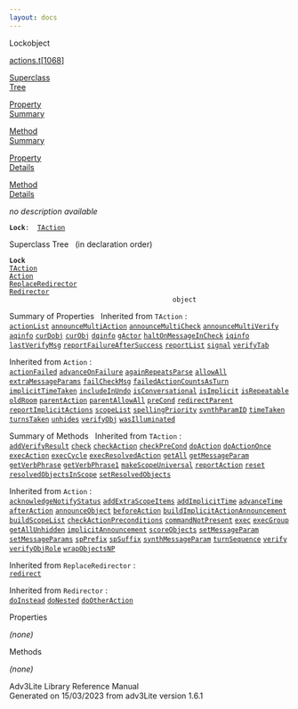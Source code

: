```yaml
---
layout: docs
---
```

<span class="title">Lock</span><span class="type">object</span>

[actions.t](../file/actions.t.html)\[[1068](../source/actions.t.html#1068)\]

[Superclass  
Tree](#_SuperClassTree_)

[Property  
Summary](#_PropSummary_)

[Method  
Summary](#_MethodSummary_)

[Property  
Details](#_Properties_)

[Method  
Details](#_Methods_)



*no description available*

**`Lock`**` :   `[`TAction`](../object/TAction.html)



<span id="_SuperClassTree_"></span>



<span class="hdln">Superclass Tree</span>   (in declaration order)



**`Lock`**  
[`TAction`](../object/TAction.html)  
[`Action`](../object/Action.html)  
[`ReplaceRedirector`](../object/ReplaceRedirector.html)  
[`Redirector`](../object/Redirector.html)  
`                                         object`  
<span id="_PropSummary_"></span>



<span class="hdln">Summary of Properties</span>  
Inherited from `TAction` :  
[`actionList`](../object/TAction.html#actionList) [`announceMultiAction`](../object/TAction.html#announceMultiAction) [`announceMultiCheck`](../object/TAction.html#announceMultiCheck) [`announceMultiVerify`](../object/TAction.html#announceMultiVerify) [`aqinfo`](../object/TAction.html#aqinfo) [`curDobj`](../object/TAction.html#curDobj) [`curObj`](../object/TAction.html#curObj) [`dqinfo`](../object/TAction.html#dqinfo) [`gActor`](../object/TAction.html#gActor) [`haltOnMessageInCheck`](../object/TAction.html#haltOnMessageInCheck) [`iqinfo`](../object/TAction.html#iqinfo) [`lastVerifyMsg`](../object/TAction.html#lastVerifyMsg) [`reportFailureAfterSuccess`](../object/TAction.html#reportFailureAfterSuccess) [`reportList`](../object/TAction.html#reportList) [`signal`](../object/TAction.html#signal) [`verifyTab`](../object/TAction.html#verifyTab)

Inherited from `Action` :  
[`actionFailed`](../object/Action.html#actionFailed) [`advanceOnFailure`](../object/Action.html#advanceOnFailure) [`againRepeatsParse`](../object/Action.html#againRepeatsParse) [`allowAll`](../object/Action.html#allowAll) [`extraMessageParams`](../object/Action.html#extraMessageParams) [`failCheckMsg`](../object/Action.html#failCheckMsg) [`failedActionCountsAsTurn`](../object/Action.html#failedActionCountsAsTurn) [`implicitTimeTaken`](../object/Action.html#implicitTimeTaken) [`includeInUndo`](../object/Action.html#includeInUndo) [`isConversational`](../object/Action.html#isConversational) [`isImplicit`](../object/Action.html#isImplicit) [`isRepeatable`](../object/Action.html#isRepeatable) [`oldRoom`](../object/Action.html#oldRoom) [`parentAction`](../object/Action.html#parentAction) [`parentAllowAll`](../object/Action.html#parentAllowAll) [`preCond`](../object/Action.html#preCond) [`redirectParent`](../object/Action.html#redirectParent) [`reportImplicitActions`](../object/Action.html#reportImplicitActions) [`scopeList`](../object/Action.html#scopeList) [`spellingPriority`](../object/Action.html#spellingPriority) [`synthParamID`](../object/Action.html#synthParamID) [`timeTaken`](../object/Action.html#timeTaken) [`turnsTaken`](../object/Action.html#turnsTaken) [`unhides`](../object/Action.html#unhides) [`verifyObj`](../object/Action.html#verifyObj) [`wasIlluminated`](../object/Action.html#wasIlluminated)
<span id="_MethodSummary_"></span>



<span class="hdln">Summary of Methods</span>  
Inherited from `TAction` :  
[`addVerifyResult`](../object/TAction.html#addVerifyResult) [`check`](../object/TAction.html#check) [`checkAction`](../object/TAction.html#checkAction) [`checkPreCond`](../object/TAction.html#checkPreCond) [`doAction`](../object/TAction.html#doAction) [`doActionOnce`](../object/TAction.html#doActionOnce) [`execAction`](../object/TAction.html#execAction) [`execCycle`](../object/TAction.html#execCycle) [`execResolvedAction`](../object/TAction.html#execResolvedAction) [`getAll`](../object/TAction.html#getAll) [`getMessageParam`](../object/TAction.html#getMessageParam) [`getVerbPhrase`](../object/TAction.html#getVerbPhrase) [`getVerbPhrase1`](../object/TAction.html#getVerbPhrase1) [`makeScopeUniversal`](../object/TAction.html#makeScopeUniversal) [`reportAction`](../object/TAction.html#reportAction) [`reset`](../object/TAction.html#reset) [`resolvedObjectsInScope`](../object/TAction.html#resolvedObjectsInScope) [`setResolvedObjects`](../object/TAction.html#setResolvedObjects)

Inherited from `Action` :  
[`acknowledgeNotifyStatus`](../object/Action.html#acknowledgeNotifyStatus) [`addExtraScopeItems`](../object/Action.html#addExtraScopeItems) [`addImplicitTime`](../object/Action.html#addImplicitTime) [`advanceTime`](../object/Action.html#advanceTime) [`afterAction`](../object/Action.html#afterAction) [`announceObject`](../object/Action.html#announceObject) [`beforeAction`](../object/Action.html#beforeAction) [`buildImplicitActionAnnouncement`](../object/Action.html#buildImplicitActionAnnouncement) [`buildScopeList`](../object/Action.html#buildScopeList) [`checkActionPreconditions`](../object/Action.html#checkActionPreconditions) [`commandNotPresent`](../object/Action.html#commandNotPresent) [`exec`](../object/Action.html#exec) [`execGroup`](../object/Action.html#execGroup) [`getAllUnhidden`](../object/Action.html#getAllUnhidden) [`implicitAnnouncement`](../object/Action.html#implicitAnnouncement) [`scoreObjects`](../object/Action.html#scoreObjects) [`setMessageParam`](../object/Action.html#setMessageParam) [`setMessageParams`](../object/Action.html#setMessageParams) [`spPrefix`](../object/Action.html#spPrefix) [`spSuffix`](../object/Action.html#spSuffix) [`synthMessageParam`](../object/Action.html#synthMessageParam) [`turnSequence`](../object/Action.html#turnSequence) [`verify`](../object/Action.html#verify) [`verifyObjRole`](../object/Action.html#verifyObjRole) [`wrapObjectsNP`](../object/Action.html#wrapObjectsNP)

Inherited from `ReplaceRedirector` :  
[`redirect`](../object/ReplaceRedirector.html#redirect)

Inherited from `Redirector` :  
[`doInstead`](../object/Redirector.html#doInstead) [`doNested`](../object/Redirector.html#doNested) [`doOtherAction`](../object/Redirector.html#doOtherAction)

<span id="_Properties_"></span>



<span class="hdln">Properties</span>  



*(none)* <span id="_Methods_"></span>



<span class="hdln">Methods</span>  



*(none)*



Adv3Lite Library Reference Manual  
Generated on 15/03/2023 from adv3Lite version 1.6.1


